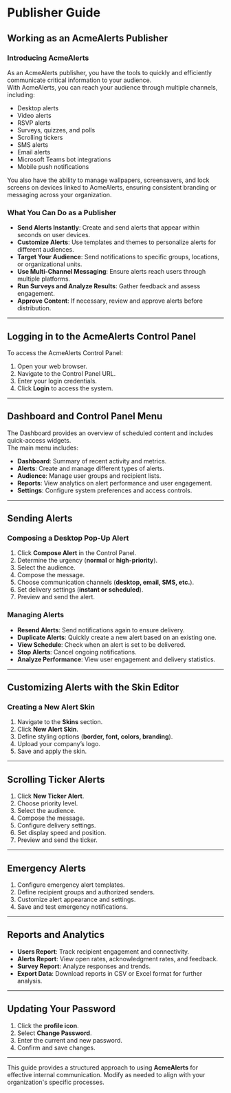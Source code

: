 # Publisher Guide

## Working as an AcmeAlerts Publisher

### Introducing AcmeAlerts

As an AcmeAlerts publisher, you have the tools to quickly and efficiently communicate critical information to your audience.  
With AcmeAlerts, you can reach your audience through multiple channels, including:

- Desktop alerts
- Video alerts
- RSVP alerts
- Surveys, quizzes, and polls
- Scrolling tickers
- SMS alerts
- Email alerts
- Microsoft Teams bot integrations
- Mobile push notifications

You also have the ability to manage wallpapers, screensavers, and lock screens on devices linked to AcmeAlerts, ensuring consistent branding or messaging across your organization.

### What You Can Do as a Publisher

- **Send Alerts Instantly**: Create and send alerts that appear within seconds on user devices.
- **Customize Alerts**: Use templates and themes to personalize alerts for different audiences.
- **Target Your Audience**: Send notifications to specific groups, locations, or organizational units.
- **Use Multi-Channel Messaging**: Ensure alerts reach users through multiple platforms.
- **Run Surveys and Analyze Results**: Gather feedback and assess engagement.
- **Approve Content**: If necessary, review and approve alerts before distribution.

---

## Logging in to the AcmeAlerts Control Panel

To access the AcmeAlerts Control Panel:

1. Open your web browser.
2. Navigate to the Control Panel URL.
3. Enter your login credentials.
4. Click **Login** to access the system.

---

## Dashboard and Control Panel Menu

The Dashboard provides an overview of scheduled content and includes quick-access widgets.  
The main menu includes:

- **Dashboard**: Summary of recent activity and metrics.
- **Alerts**: Create and manage different types of alerts.
- **Audience**: Manage user groups and recipient lists.
- **Reports**: View analytics on alert performance and user engagement.
- **Settings**: Configure system preferences and access controls.

---

## Sending Alerts

### Composing a Desktop Pop-Up Alert

1. Click **Compose Alert** in the Control Panel.
2. Determine the urgency (**normal** or **high-priority**).
3. Select the audience.
4. Compose the message.
5. Choose communication channels (**desktop, email, SMS, etc.**).
6. Set delivery settings (**instant or scheduled**).
7. Preview and send the alert.

### Managing Alerts

- **Resend Alerts**: Send notifications again to ensure delivery.
- **Duplicate Alerts**: Quickly create a new alert based on an existing one.
- **View Schedule**: Check when an alert is set to be delivered.
- **Stop Alerts**: Cancel ongoing notifications.
- **Analyze Performance**: View user engagement and delivery statistics.

---

## Customizing Alerts with the Skin Editor

### Creating a New Alert Skin

1. Navigate to the **Skins** section.
2. Click **New Alert Skin**.
3. Define styling options (**border, font, colors, branding**).
4. Upload your company’s logo.
5. Save and apply the skin.

---

## Scrolling Ticker Alerts

1. Click **New Ticker Alert**.
2. Choose priority level.
3. Select the audience.
4. Compose the message.
5. Configure delivery settings.
6. Set display speed and position.
7. Preview and send the ticker.

---

## Emergency Alerts

1. Configure emergency alert templates.
2. Define recipient groups and authorized senders.
3. Customize alert appearance and settings.
4. Save and test emergency notifications.

---

## Reports and Analytics

- **Users Report**: Track recipient engagement and connectivity.
- **Alerts Report**: View open rates, acknowledgment rates, and feedback.
- **Survey Report**: Analyze responses and trends.
- **Export Data**: Download reports in CSV or Excel format for further analysis.

---

## Updating Your Password

1. Click the **profile icon**.
2. Select **Change Password**.
3. Enter the current and new password.
4. Confirm and save changes.

---

This guide provides a structured approach to using **AcmeAlerts** for effective internal communication. Modify as needed to align with your organization's specific processes.
